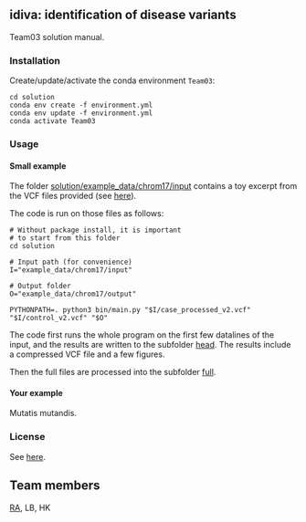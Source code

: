 ## idiva: identification of disease variants

Team03 solution manual.


### Installation

Create/update/activate the conda environment `Team03`:
```{shell script}
cd solution
conda env create -f environment.yml
conda env update -f environment.yml
conda activate Team03
```


### Usage

#### Small example

The folder [solution/example_data/chrom17/input](solution/example_data/chrom17/input)
contains a toy excerpt from 
the VCF files provided
(see [here](solution/example_data/chrom17/input/readme.md)).

The code is run on those files as follows:

```
# Without package install, it is important
# to start from this folder
cd solution

# Input path (for convenience)
I="example_data/chrom17/input"

# Output folder
O="example_data/chrom17/output"

PYTHONPATH=. python3 bin/main.py "$I/case_processed_v2.vcf" "$I/control_v2.vcf" "$O"
```

The code first runs
the whole program
on the first few datalines of the input,
and the results are written to the subfolder 
[head](solution/example_data/chrom17/output/head).
The results include a compressed VCF file
and a few figures.

Then the full files are processed
into the subfolder 
[full](solution/example_data/chrom17/output/full).



#### Your example

Mutatis mutandis.


### License

See [here](solution/license.txt).


## Team members

[RA](https://github.com/numpde/), LB, HK
